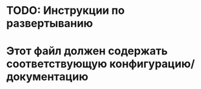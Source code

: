 # TODO: Инструкции по развертыванию
# Этот файл должен содержать соответствующую конфигурацию/документацию
